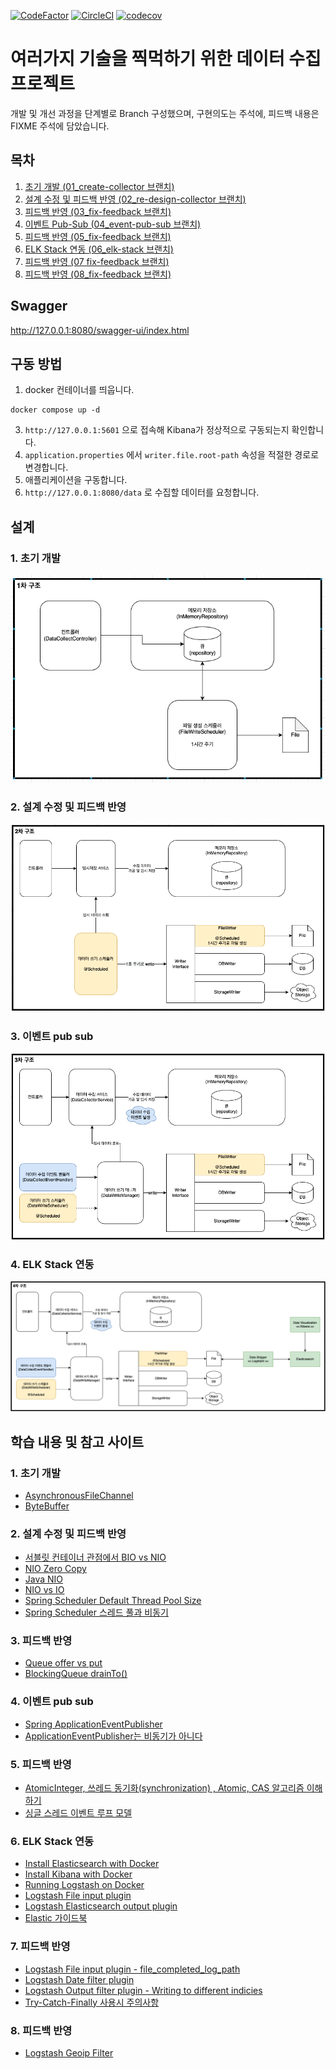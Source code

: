 [![CodeFactor](https://www.codefactor.io/repository/github/parkilhoon/data-collector/badge)](https://www.codefactor.io/repository/github/parkilhoon/data-collector)
[![CircleCI](https://circleci.com/gh/ParkIlHoon/data-collector/tree/main.svg?style=svg)](https://circleci.com/gh/ParkIlHoon/data-collector/tree/main)
[![codecov](https://codecov.io/gh/ParkIlHoon/data-collector/branch/main/graph/badge.svg?token=QZUKOYV553)](https://codecov.io/gh/ParkIlHoon/data-collector)
# 여러가지 기술을 찍먹하기 위한 데이터 수집 프로젝트
개발 및 개선 과정을 단계별로 Branch 구성했으며, 구현의도는 주석에, 피드백 내용은 FIXME 주석에 담았습니다.

## 목차
1. [초기 개발 (01_create-collector 브랜치)](https://github.com/ParkIlHoon/data-collector/tree/01_create-collector)
2. [설계 수정 및 피드백 반영 (02_re-design-collector 브랜치)](https://github.com/ParkIlHoon/data-collector/tree/02_re-design-collector)
3. [피드백 반영 (03_fix-feedback 브랜치)](https://github.com/ParkIlHoon/data-collector/tree/03_fix-feedback)
4. [이벤트 Pub-Sub (04_event-pub-sub 브랜치)](https://github.com/ParkIlHoon/data-collector/tree/04_event-pub-sub)
5. [피드백 반영 (05_fix-feedback 브랜치)](https://github.com/ParkIlHoon/data-collector/tree/05_fix-feedback)
6. [ELK Stack 연동 (06_elk-stack 브랜치)](https://github.com/ParkIlHoon/data-collector/tree/06_elk-stack)
7. [피드백 반영 (07 fix-feedback 브랜치)](https://github.com/ParkIlHoon/data-collector/tree/07_fix-feedback)
8. [피드백 반영 (08_fix-feedback 브랜치)](https://github.com/ParkIlHoon/data-collector/tree/08_fix-feedback)

## Swagger
http://127.0.0.1:8080/swagger-ui/index.html

## 구동 방법
1. docker 컨테이너를 띄웁니다.
```shell
docker compose up -d
```
3. `http://127.0.0.1:5601` 으로 접속해 Kibana가 정상적으로 구동되는지 확인합니다.
4. `application.properties` 에서 `writer.file.root-path` 속성을 적절한 경로로 변경합니다.
5. 애플리케이션을 구동합니다.
6. `http://127.0.0.1:8080/data` 로 수집할 데이터를 요청합니다.

## 설계
### 1. 초기 개발
![초기 개발](https://github.com/ParkIlHoon/data-collector/blob/02_re-design-collector/design/1%EC%B0%A8%20%EC%84%A4%EA%B3%84.png)
### 2. 설계 수정 및 피드백 반영
![설계 수정](https://github.com/ParkIlHoon/data-collector/blob/02_re-design-collector/design/2%EC%B0%A8%20%EC%84%A4%EA%B3%84.png)
### 3. 이벤트 pub sub
![3차 설계](https://github.com/ParkIlHoon/data-collector/blob/04_event-pub-sub/design/3%EC%B0%A8%20%EC%84%A4%EA%B3%84.png)
### 4. ELK Stack 연동
![4차 설계](https://github.com/ParkIlHoon/data-collector/blob/06_elk-stack/design/4%EC%B0%A8%20%EC%84%A4%EA%B3%84.png)

## 학습 내용 및 참고 사이트
### 1. 초기 개발
* [AsynchronousFileChannel](https://hbase.tistory.com/44)
* [ByteBuffer](https://forl.tistory.com/137)
### 2. 설계 수정 및 피드백 반영
* [서블릿 컨테이너 관점에서 BIO vs NIO](http://guruble.com/bio-vs-nio/)
* [NIO Zero Copy](https://free-strings.blogspot.com/2016/04/zero-copy.html)
* [Java NIO](https://jeong-pro.tistory.com/145)
* [NIO vs IO](https://dev-coco.tistory.com/42)
* [Spring Scheduler Default Thread Pool Size](https://stackoverflow.com/questions/29796651/what-is-the-default-scheduler-pool-size-in-spring-boot)
* [Spring Scheduler 스레드 풀과 비동기](https://ecsimsw.tistory.com/entry/Scheduler-%EC%A0%81%EC%9A%A9-%EB%B0%B0%EA%B2%BD%EA%B3%BC-%EA%B5%AC%EC%A1%B0-Spring-Scheduler)
### 3. 피드백 반영
* [Queue offer vs put](https://stackoverflow.com/questions/19419805/linkedblockingqueue-put-vs-offer)
* [BlockingQueue drainTo()](https://www.geeksforgeeks.org/blockingqueue-drainto-method-in-java-with-examples/)
### 4. 이벤트 pub sub
* [Spring ApplicationEventPublisher](https://wordbe.tistory.com/entry/Spring-ApplicationEventPublisher)
* [ApplicationEventPublisher는 비동기가 아니다](https://jeong-pro.tistory.com/238)
### 5. 피드백 반영
* [AtomicInteger, 쓰레드 동기화(synchronization) , Atomic, CAS 알고리즘 이해하기](https://truehong.tistory.com/71)
* [싱글 스레드 이벤트 루프 모델](https://medium.com/@sgd.daran/node-js-single-threaded-event-loop-model-dbeccf6a7c34)
### 6. ELK Stack 연동
* [Install Elasticsearch with Docker](https://www.elastic.co/guide/en/elasticsearch/reference/current/docker.html)
* [Install Kibana with Docker](https://www.elastic.co/guide/en/kibana/current/docker.html)
* [Running Logstash on Docker](https://www.elastic.co/guide/en/logstash/current/docker.html)
* [Logstash File input plugin](https://www.elastic.co/guide/en/logstash/current/plugins-inputs-file.html)
* [Logstash Elasticsearch output plugin](https://www.elastic.co/guide/en/logstash/current/plugins-outputs-elasticsearch.html)
* [Elastic 가이드북](https://esbook.kimjmin.net/)
### 7. 피드백 반영
* [Logstash File input plugin - file_completed_log_path](https://www.elastic.co/guide/en/logstash/current/plugins-inputs-file.html#plugins-inputs-file-file_completed_log_path)
* [Logstash Date filter plugin](https://www.elastic.co/guide/en/logstash/current/plugins-filters-date.html)
* [Logstash Output filter plugin - Writing to different indicies](https://www.elastic.co/guide/en/logstash/current/plugins-outputs-elasticsearch.html#_writing_to_different_indices_best_practices)
* [Try-Catch-Finally 사용시 주의사항](https://tomining.tistory.com/154)
### 8. 피드백 반영
* [Logstash Geoip Filter](https://www.elastic.co/guide/en/logstash/current/plugins-filters-geoip.html)
